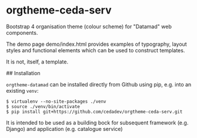 # orgtheme-ceda-serv

Bootstrap 4 organisation theme (colour scheme) for "Datamad" web components.

The demo page demo/index.html provides examples of typography, layout styles and functional elements which can be used to construct templates.

It is not, itself, a template.

## Installation

`orgtheme-datamad` can be installed directly from Github using pip, e.g. into an existing `venv`:

```
$ virtualenv --no-site-packages ./venv
$ source ./venv/bin/activate
$ pip install git+https://github.com/cedadev/orgtheme-ceda-serv.git
```
It is intended to be used as a building bock for subsequent framework (e.g. Django) and application (e.g. catalogue service)